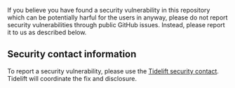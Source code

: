If you believe you have found a security vulnerability in this repository which can be potentially harful for the users in anyway, please do not report security vulnerabilities through public GitHub issues. Instead, please report it to us as described below.
## Security contact information
To report a security vulnerability, please use the [Tidelift security contact](https://tidelift.com/security). Tidelift will coordinate the fix and disclosure.
